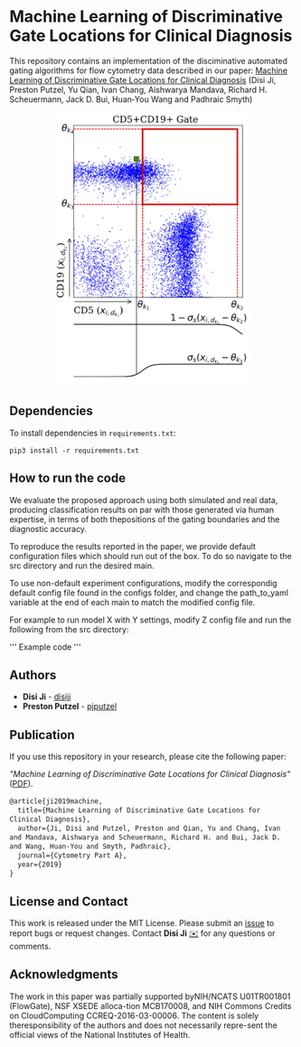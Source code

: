 # Machine Learning of Discriminative Gate Locations for Clinical Diagnosis

This repository contains an implementation of the disciminative automated gating algorithms for flow cytometry data described in our paper: 
[Machine Learning of Discriminative Gate Locations for Clinical Diagnosis](https://onlinelibrary.wiley.com/doi/full/10.1002/cyto.a.23906)
(Disi Ji, Preston Putzel, Yu Qian, Ivan Chang, Aishwarya Mandava, Richard H. Scheuermann, Jack D. Bui, Huan‐You Wang and Padhraic Smyth)

<!--<p align="center">-->
  <!--<img src="figures/gate_plots_with_best_params.png" width="700" title="hover text">-->
<!--</p>-->

<p align="center">
  <img src="figures/testing_notation_plot.png" width="350" title="hover text">
</p>

## Dependencies
To install dependencies in `requirements.txt`:
```
pip3 install -r requirements.txt
```


## How to run the code
We evaluate the proposed approach using both simulated and real data, 
producing classification results on par with those generated via human expertise, 
in terms of both thepositions of the gating boundaries and the diagnostic accuracy.

To reproduce the results reported in the paper, 
we provide default configuration files which should run out of the box. 
To do so navigate to the src directory and run the desired main. 

To use non-default experiment configurations, 
modify the correspondig default config file found in the configs folder, 
and change the path_to_yaml variable at the end of each main to match the modified config file. 

For example to run model X with Y settings, 
modify Z config file and run the following from the src directory:

'''
Example code 
'''

## Authors

* **Disi Ji**  - [disiji](https://github.com/disiji)
* **Preston Putzel** -
[pjputzel](https://github.com/pjputzel)


## Publication
If you use this repository in your research, please cite the following paper:

_"Machine Learning of Discriminative Gate Locations for Clinical Diagnosis"_ ([PDF](https://onlinelibrary.wiley.com/doi/epdf/10.1002/cyto.a.23906)).

    @article{ji2019machine,
      title={Machine Learning of Discriminative Gate Locations for Clinical Diagnosis},
      author={Ji, Disi and Putzel, Preston and Qian, Yu and Chang, Ivan and Mandava, Aishwarya and Scheuermann, Richard H. and Bui, Jack D. and Wang, Huan‐You and Smyth, Padhraic},
      journal={Cytometry Part A},
      year={2019}
    }

## License and Contact

This work is released under the MIT License.
Please submit an [issue](https://github.com/disiji/fc_differentiable/issues/new) to report bugs or request changes. 
Contact **Disi Ji** [:envelope:](mailto:disij@uci.edu) for any questions or comments. 


## Acknowledgments
The work in this paper was partially supported byNIH/NCATS U01TR001801 (FlowGate), NSF XSEDE alloca-tion MCB170008, and NIH Commons Credits on CloudComputing CCREQ-2016-03-00006. The content is solely theresponsibility of the authors and does not necessarily repre-sent the official views of the National Institutes of Health.
